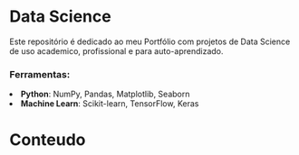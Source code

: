 # Data Science
Este repositório é dedicado ao meu Portfólio com projetos de Data Science de uso academico, profissional e para auto-aprendizado.

### Ferramentas:
<li><strong>Python</strong>: NumPy, Pandas, Matplotlib, Seaborn</li>
<li><strong>Machine Learn</strong>: Scikit-learn, TensorFlow, Keras</li>

# Conteudo
